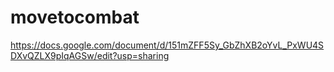 # movetocombat

https://docs.google.com/document/d/151mZFF5Sy_GbZhXB2oYvL_PxWU4SDXvQZLX9pIqAGSw/edit?usp=sharing
